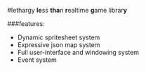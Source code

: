 #lethargy
**le**ss **tha**n **r**ealtime **g**ame librar**y**


###features:
* Dynamic spritesheet system
* Expressive json map system
* Full user-interface and windowing system
* Event system
